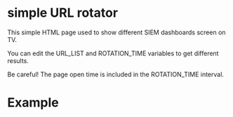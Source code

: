# simple URL rotator
This simple HTML page used to show different SIEM dashboards screen on TV.

You can edit the URL_LIST and ROTATION_TIME variables to get different results.

Be careful! The page open time is included in the ROTATION_TIME interval.

# Example
